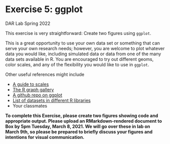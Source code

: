 Exercise 5: ggplot
================
DAR Lab
Spring 2022

This exercise is very straightforward: Create two figures using
`ggplot`.

This is a great opportunity to use your own data set or something that
can serve your own research needs; however, you are welcome to plot
whatever data you would like, including simulated data or data from one
of the many data sets available in R. You are encouraged to try out
different geoms, color scales, and any of the flexibility you would like
to use in `ggplot`.

Other useful references might include

-   [A guide to scales](https://ggplot2tor.com/scales/)
-   [The R graph gallery](https://www.r-graph-gallery.com/)
-   [A github repo on ggplot](https://github.com/stevemidway/ggSeminar)
-   [List of datasets in different R
    libraries](https://vincentarelbundock.github.io/Rdatasets/datasets.html)
-   Your classmates

**To complete this Exercise, please create two figures showing code and
appropriate output. Please upload an RMarkdown-rendered document to Box
by 5pm Tuesday, March 8, 2021. We will go over these in lab on March
9th, so please be prepared to briefly discuss your figures and
intentions for visual communication.**
